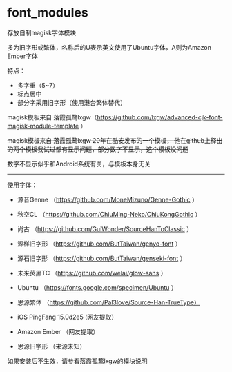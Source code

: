 # font_modules
存放自制magisk字体模块

多为旧字形或繁体，名称后的U表示英文使用了Ubuntu字体，A则为Amazon Ember字体

特点：

+ 多字重（5~7）
+ 标点居中
+ 部分字采用旧字形（使用港台繁体替代）

magisk模板来自 落霞孤鹜lxgw（https://github.com/lxgw/advanced-cjk-font-magisk-module-template ）

~~magisk模板来自 落霞孤鹜lxgw 20年在酷安发布的一个模板，
他在github上释出的两个模板我试过都有显示问题，部分数字不显示，这个模板没问题~~

数字不显示似乎和Android系统有关，与模板本身无关
***

使用字体：

+ 源音Genne （https://github.com/MoneMizuno/Genne-Gothic ）

+ 秋空CL （https://github.com/ChiuMing-Neko/ChiuKongGothic ）

+ 尚古 （https://github.com/GuiWonder/SourceHanToClassic ）

+ 源样旧字形 （https://github.com/ButTaiwan/genyo-font ）

+ 源石旧字形 （https://github.com/ButTaiwan/genseki-font ）

+ 未来荧黑TC （https://github.com/welai/glow-sans ）

+ Ubuntu （https://fonts.google.com/specimen/Ubuntu ）

+ 思源繁体 （https://github.com/Pal3love/Source-Han-TrueType）

+ iOS PingFang 15.0d2e5 (网友提取）

+ Amazon Ember （网友提取）

+ 思源旧字形 （来源未知）

如果安装后不生效，请参看落霞孤鹜lxgw的模块说明
